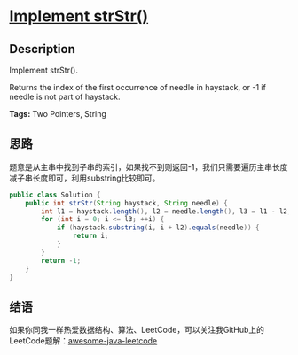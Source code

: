 # [Implement strStr()][title]

## Description

Implement strStr().

Returns the index of the first occurrence of needle in haystack, or -1 if needle is not part of haystack.

**Tags:** Two Pointers, String


## 思路

题意是从主串中找到子串的索引，如果找不到则返回-1，我们只需要遍历主串长度减子串长度即可，利用substring比较即可。

``` java
public class Solution {
    public int strStr(String haystack, String needle) {
        int l1 = haystack.length(), l2 = needle.length(), l3 = l1 - l2;
        for (int i = 0; i <= l3; ++i) {
            if (haystack.substring(i, i + l2).equals(needle)) {
                return i;
            }
        }
        return -1;
    }
}
```


## 结语

如果你同我一样热爱数据结构、算法、LeetCode，可以关注我GitHub上的LeetCode题解：[awesome-java-leetcode][ajl]



[title]: https://leetcode.com/problems/implement-strstr
[ajl]: https://github.com/Blankj/awesome-java-leetcode
